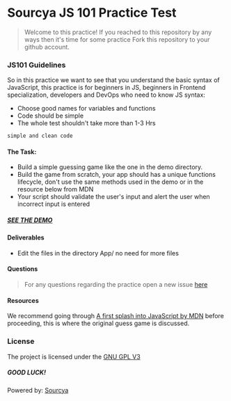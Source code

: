 # Sourcya JS 101 Practice Test

> Welcome to this practice!
> If you reached to this repository by any ways then it's time for some practice
> Fork this repository to your github account.

### JS101 Guidelines
So in this practice we want to see that you understand the basic syntax of JavaScript, this practice is for beginners in JS, beginners in Frontend specialization, developers and DevOps who need to know JS syntax:
- Choose good names for variables and functions
- Code should be simple
- The whole test shouldn't take more than 1-3 Hrs
```sh
simple and clean code
```
#### The Task:
- Build a simple guessing game like the one in the demo directory.
- Build the game from scratch, your app should has a unique functions lifecycle, don't use the same methods used in the demo or in the resource below from MDN
- Your script should validate the user's input and alert the user when incorrect input is entered

##### [SEE THE DEMO](https://sourcya.github.io/js101) 

#### Deliverables

- Edit the files in the directory App/ no need for more files

#### Questions

> For any questions regarding the practice open a new issue [here](https://github.com/sourcya/js101/issues/)

#### Resources
We recommend going through [A first splash into JavaScript by MDN](https://developer.mozilla.org/en-US/docs/Learn/JavaScript/First_steps/A_first_splash) before proceeding, this is where the original guess game is discussed.

### License
The project is licensed under the [GNU GPL V3](https://www.gnu.org/licenses/gpl-3.0.en.html)
##### GOOD LUCK!

Powered by: [Sourcya](https://sourcya.com)
